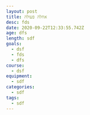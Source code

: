 ```yaml
---
layout: post
title: אחלה פעולה
desc: fds
date: 2020-09-22T12:33:55.742Z
age: dfs
length: sdf
goals:
  - dsf
  - fds
  - dfs
course:
  - dsf
equipment:
  - sdf
categories:
  - sdf
tags:
  - sdf
---
```

